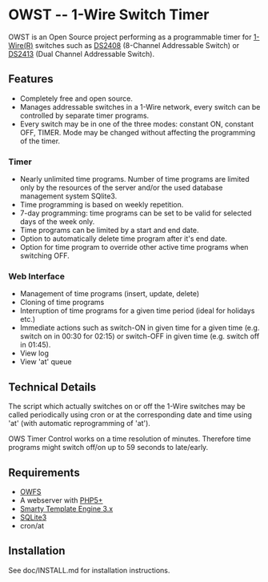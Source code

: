 # OWST -- 1-Wire Switch Timer

OWST is an Open Source project performing as a programmable timer for
[1-Wire(R)](https://www.analog.com/en/product-category/1wire-devices.html)
switches such as [DS2408](https://www.analog.com/en/products/ds2408.html)
(8-Channel Addressable Switch) or [DS2413](https://www.analog.com/en/products/ds2413.html)
(Dual Channel Addressable Switch).


## Features

* Completely free and open source.
* Manages addressable switches in a 1-Wire network, every switch can be
  controlled by separate timer programs.
* Every switch may be in one of the three modes: constant ON, constant OFF,
  TIMER. Mode may be changed without affecting the programming of the timer.


### Timer

* Nearly unlimited time programs. Number of time programs are limited only by
  the resources of the server and/or the used database management system SQlite3.
* Time programming is based on weekly repetition.
* 7-day programming: time programs can be set to be valid for selected days of
  the week only.
* Time programs can be limited by a start and end date.
* Option to automatically delete time program after it's end date.
* Option for time program to override other active time programs when switching OFF.


### Web Interface

* Management of time programs (insert, update, delete)
* Cloning of time programs
* Interruption of time programs for a given time period (ideal for holidays etc.)
* Immediate actions such as switch-ON in given time for a given time (e.g. switch
  on in 00:30 for 02:15) or switch-OFF in given time (e.g. switch off in 01:45).
* View log
* View 'at' queue


## Technical Details

The script which actually switches on or off the 1-Wire switches may be
called periodically using cron or at the corresponding date and time using 'at'
(with automatic reprogramming of 'at').

OWS Timer Control works on a time resolution of minutes. Therefore time
programs might switch off/on up to 59 seconds to late/early. 


## Requirements

* [OWFS](https://github.com/owfs/owfs)
* A webserver with [PHP5+](https://www.php.net/)
* [Smarty Template Engine 3.x](https://www.smarty.net/)
* [SQLite3](https://www.sqlite.org/index.html)
* cron/at


## Installation

See doc/INSTALL.md for installation instructions.
